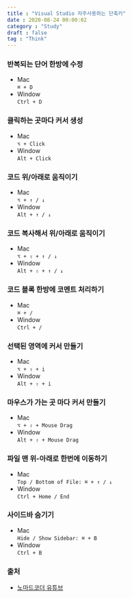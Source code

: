 ```yaml
---
title : "Visual Studio 자주사용하는 단축키"
date : 2020-08-24 00:00:02
category : "Study"
draft : false
tag : "Think"
--- 
```

### 반복되는 단어 한방에 수정
* Mac  
`⌘ + D`
* Window  
`Ctrl + D`


### 클릭하는 곳마다 커서 생성
* Mac  
`⌥ + Click`
* Window  
`Alt + Click`


### 코드 위/아래로 움직이기
* Mac  
`⌥ + ↑ / ↓`
* Window  
`Alt + ↑ / ↓`


### 코드 복사해서 위/아래로 움직이기
* Mac  
`⌥ + ⇧ + ↑ / ↓`
* Window  
`Alt + ⇧ + ↑ / ↓`


### 코드 블록 한방에 코멘트 처리하기
* Mac  
`⌘ + /`
* Window  
`Ctrl + /`


### 선택된 영역에 커서 만들기
* Mac  
`⌥ + ⇧ + i`
* Window  
`Alt + ⇧ + i`


### 마우스가 가는 곳 마다 커서 만들기
* Mac  
`⌥ + ⇧ + Mouse Drag`
* Window  
`Alt + ⇧ + Mouse Drag`


### 파일 맨 위-아래로 한번에 이동하기
* Mac  
`Top / Bottom of File: ⌘ + ↑ / ↓`
* Window  
`Ctrl + Home / End`


### 사이드바 숨기기
* Mac  
`Hide / Show Sidebar: ⌘ + B`
* Window  
`Ctrl + B`

### 출처
* [노마드코더 유튜브](https://www.youtube.com/watch?v=Jz8Sx1XYb04)
